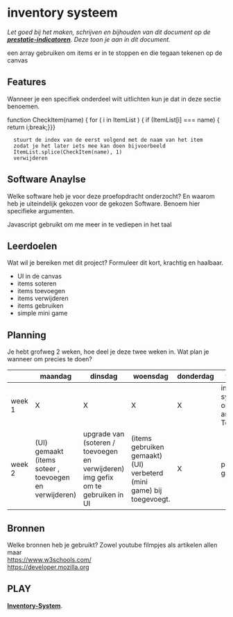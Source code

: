 # inventory systeem
*Let goed bij het maken, schrijven en bijhouden van dit document op de **[prestatie-indicatoren](https://drive.google.com/drive/folders/1y8l0Zr4E8b6gYJui_pSzQaoWr-gEr6JN?usp=sharing)**. Deze toon je aan in dit document.*
    
een array gebruiken om items er in te stoppen en die tegaan tekenen op de canvas 

## Features
Wanneer je een specifiek onderdeel wilt uitlichten kun je dat in deze sectie benoemen.

function CheckItem(name) {
  for ( i in ItemList ) {
      if (ItemList[i] === name)
      { return i;break;}}}
      
      stuurt de index van de eerst volgend met de naam van het item
      zodat je het later iets mee kan doen bijvoorbeeld 
      ItemList.splice(CheckItem(name), 1)
      verwijderen

## Software Anaylse 
Welke software heb je voor deze proefopdracht onderzocht? En waarom heb je uiteindelijk gekozen voor de gekozen Software. Benoem hier specifieke argumenten.     
  
Javascript gebruikt om me meer in te vediepen in het taal

## Leerdoelen 
Wat wil je bereiken met dit project? Formuleer dit kort, krachtig en haalbaar.
- UI in de canvas
- items soteren
- items toevoegen
- items verwijderen
- items gebruiken
- simple mini game

## Planning 
Je hebt grofweg 2 weken, hoe deel je deze twee weken in. Wat plan je wanneer om precies te doen?

| | maandag | dinsdag | woensdag | donderdag | vrijdag |
| --- | --- | --- | --- | --- | --- |
|week 1 |X|X|X|X|inventory system ondezoek array Test||
|week 2 |(UI) gemaakt (items soteer , toevoegen en verwijderen)|upgrade van (soteren / toevoegen en verwijderen) img gefix om te gebruiken in UI|(items gebruiken gemaakt) (UI) verbeterd (mini game) bij toegevoegt.|X|play game url|

## Bronnen
Welke bronnen heb je gebruikt? Zowel youtube filmpjes als artikelen
allen maar                                                                       
https://www.w3schools.com/         
https://developer.mozilla.org   

## PLAY     
**[Inventory-System](http://24916.hosts.ma-cloud.nl/bewijzenmap/InventorySystem/index.html)**.

